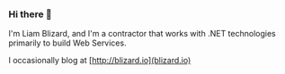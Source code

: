 ### Hi there 👋

I'm Liam Blizard, and I'm a contractor that works with .NET technologies primarily to build Web Services.

I occasionally blog at [http://blizard.io](blizard.io)
